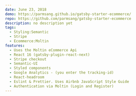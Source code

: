 ```yaml
---
date: June 23, 2018
demo: https://parmsang.github.io/gatsby-starter-ecommerce/
repo: https://github.com/parmsang/gatsby-starter-ecommerce
description: no description yet
tags:
  - Styling:Semantic
  - Stripe
  - Ecommerce:Moltin
features:
  - Uses the Moltin eCommerce Api
  - React 16 (gatsby-plugin-react-next)
  - Stripe checkout
  - Semantic-UI
  - Styled components
  - Google Analytics - (you enter the tracking-id)
  - React-headroom
  - Eslint & Prettier. Uses Airbnb JavaScript Style Guide
  - Authentication via Moltin (Login and Register)
---
```

